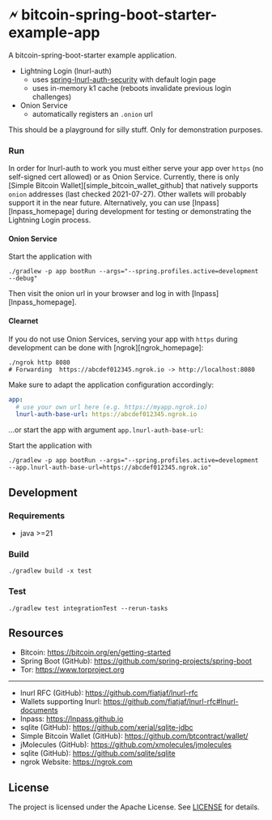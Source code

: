 
🗲 bitcoin-spring-boot-starter-example-app
===

A bitcoin-spring-boot-starter example application.

- Lightning Login (lnurl-auth)
  - uses [spring-lnurl-auth-security](https://github.com/theborakompanioni/bitcoin-spring-boot-starter/tree/master/incubator/spring-lnurl) with default login page
  - uses in-memory k1 cache (reboots invalidate previous login challenges)
- Onion Service
  - automatically registers an `.onion` url

This should be a playground for silly stuff. Only for demonstration purposes.

### Run
In order for lnurl-auth to work you must either serve your app over `https` (no self-signed cert allowed) or as Onion Service.
Currently, there is only [Simple Bitcoin Wallet][simple_bitcoin_wallet_github] that natively supports `onion` addresses (last checked 2021-07-27).
Other wallets will probably support it in the near future. Alternatively, you can use [lnpass][lnpass_homepage]
during development for testing or demonstrating the Lightning Login process.

#### Onion Service

Start the application with
```shell
./gradlew -p app bootRun --args="--spring.profiles.active=development --debug"
```

Then visit the onion url in your browser and log in with [lnpass][lnpass_homepage].

#### Clearnet

If you do not use Onion Services, serving your app with `https` during development can be done with [ngrok][ngrok_homepage]:
```shell
./ngrok http 8080
# Forwarding  https://abcdef012345.ngrok.io -> http://localhost:8080
```

Make sure to adapt the application configuration accordingly:
```yml
app:
  # use your own url here (e.g. https://myapp.ngrok.io)
  lnurl-auth-base-url: https://abcdef012345.ngrok.io
```

...or start the app with argument `app.lnurl-auth-base-url`:

Start the application with
```shell
./gradlew -p app bootRun --args="--spring.profiles.active=development --app.lnurl-auth-base-url=https://abcdef012345.ngrok.io"
```


## Development

### Requirements
- java >=21

### Build
```shell script
./gradlew build -x test
```
 
### Test
```shell script
./gradlew test integrationTest --rerun-tasks
```


## Resources

- Bitcoin: https://bitcoin.org/en/getting-started
- Spring Boot (GitHub): https://github.com/spring-projects/spring-boot
- Tor: https://www.torproject.org
---
- lnurl RFC (GitHub): https://github.com/fiatjaf/lnurl-rfc
- Wallets supporting lnurl: https://github.com/fiatjaf/lnurl-rfc#lnurl-documents
- lnpass: https://lnpass.github.io
- sqlite (GitHub): https://github.com/xerial/sqlite-jdbc
- Simple Bitcoin Wallet (GitHub): https://github.com/btcontract/wallet/
- jMolecules (GitHub): https://github.com/xmolecules/jmolecules
- sqlite (GitHub): https://github.com/sqlite/sqlite
- ngrok Website: https://ngrok.com

## License

The project is licensed under the Apache License. See [LICENSE](LICENSE) for details.
